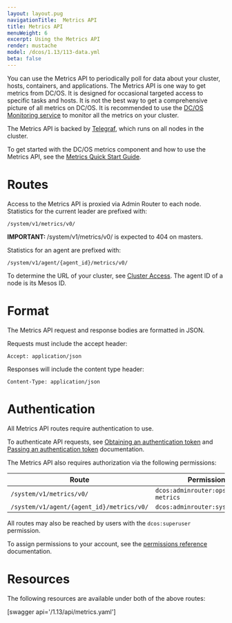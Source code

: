 ```yaml
---
layout: layout.pug
navigationTitle:  Metrics API
title: Metrics API
menuWeight: 6
excerpt: Using the Metrics API
render: mustache
model: /dcos/1.13/113-data.yml
beta: false
---
```

You can use the Metrics API to periodically poll for data about your cluster, hosts, containers, and applications. The Metrics API is one way to get metrics from DC/OS. It is designed for occasional targeted access to specific tasks and hosts. It is not the best way to get a comprehensive picture of all metrics on DC/OS. It is recommended to use the [DC/OS Monitoring service](/services/dcos-monitoring/1.0.0/) to monitor all the metrics on your cluster.

The Metrics API is backed by [Telegraf](/1.13/overview/architecture/components/#telegraf), which runs on all nodes in the cluster.

To get started with the DC/OS metrics component and how to use the Metrics API, see the [Metrics Quick Start Guide](/1.13/metrics/quickstart/).


# Routes

Access to the Metrics API is proxied via Admin Router to each node. Statistics for the current leader are prefixed with:

```
/system/v1/metrics/v0/
```

<p class="message--important"><strong>IMPORTANT: </strong> /system/v1/metrics/v0/ is expected to 404 on masters.</p>

Statistics for an agent are prefixed with:

```
/system/v1/agent/{agent_id}/metrics/v0/
```

To determine the URL of your cluster, see [Cluster Access](/1.13/api/access/). The agent ID of a node is its Mesos ID.


# Format

The Metrics API request and response bodies are formatted in JSON.

Requests must include the accept header:

```
Accept: application/json
```

Responses will include the content type header:

```
Content-Type: application/json
```


# Authentication

All Metrics API routes require authentication to use.

To authenticate API requests, see [Obtaining an authentication token](/1.13/security/ent/iam-api/#obtaining-an-authentication-token) and [Passing an authentication token](/1.13/security/ent/iam-api/#passing-an-authentication-token) documentation. 

The Metrics API also requires authorization via the following permissions:

| Route | Permission |
|-------|----------|
| `/system/v1/metrics/v0/` | `dcos:adminrouter:ops:system-metrics` |
| `/system/v1/agent/{agent_id}/metrics/v0/` | `dcos:adminrouter:system:agent` |

All routes may also be reached by users with the `dcos:superuser` permission.

To assign permissions to your account, see the [permissions reference](/1.13/security/ent/perms-reference/) documentation.


# Resources

The following resources are available under both of the above routes:

[swagger api='/1.13/api/metrics.yaml']
